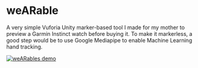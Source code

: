 # weARable
 A very simple Vuforia Unity marker-based tool I made for my mother to preview a Garmin Instinct watch before buying it. To make it markerless, a good step would be to use Google Mediapipe to enable Machine Learning hand tracking.

[![weARables demo](https://img.youtube.com/vi/gsj7Nso3-2g/3.jpg)](https://www.youtube.com/shorts/gsj7Nso3-2g "weARable Demo")